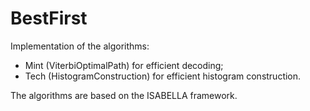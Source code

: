 # BestFirst

Implementation of the algorithms:
 * Mint (ViterbiOptimalPath) for efficient decoding; 
 * Tech (HistogramConstruction) for efficient histogram construction. 

The algorithms are based on the ISABELLA framework. 
